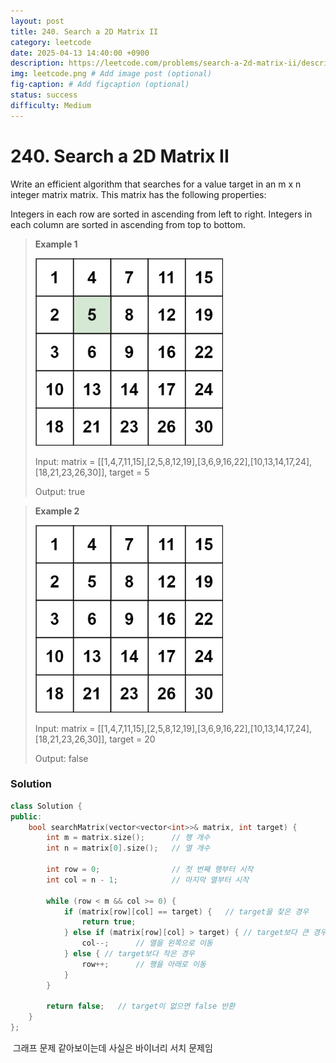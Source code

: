 ```yaml
---
layout: post
title: 240. Search a 2D Matrix II
category: leetcode
date: 2025-04-13 14:40:00 +0900
description: https://leetcode.com/problems/search-a-2d-matrix-ii/description/
img: leetcode.png # Add image post (optional)
fig-caption: # Add figcaption (optional)
status: success
difficulty: Medium
---
```


# 240. Search a 2D Matrix II

Write an efficient algorithm that searches for a value target in an m x n integer matrix matrix. This matrix has the following properties:

Integers in each row are sorted in ascending from left to right.
Integers in each column are sorted in ascending from top to bottom.
 

> **Example 1**
> 
> <img src="../../imgs/240-1.jpg" alt="240-1" width="300"/>
> 
> Input: matrix = [[1,4,7,11,15],[2,5,8,12,19],[3,6,9,16,22],[10,13,14,17,24],[18,21,23,26,30]], target = 5
> 
> Output: true

> **Example 2**
> 
> <img src="../../imgs/240-2.jpg" alt="240-2" width="300"/>
> 
> Input: matrix = [[1,4,7,11,15],[2,5,8,12,19],[3,6,9,16,22],[10,13,14,17,24],[18,21,23,26,30]], target = 20
> 
> Output: false


### Solution
```cpp
class Solution {
public:
    bool searchMatrix(vector<vector<int>>& matrix, int target) {
        int m = matrix.size();      // 행 개수
        int n = matrix[0].size();   // 열 개수
        
        int row = 0;                // 첫 번째 행부터 시작
        int col = n - 1;            // 마지막 열부터 시작
        
        while (row < m && col >= 0) {
            if (matrix[row][col] == target) {   // target을 찾은 경우
                return true;
            } else if (matrix[row][col] > target) { // target보다 큰 경우
                col--;      // 열을 왼쪽으로 이동
            } else { // target보다 작은 경우
                row++;      // 행을 아래로 이동
            }
        }
        
        return false;   // target이 없으면 false 반환
    }
};
```

 그래프 문제 같아보이는데 사실은 바이너리 서치 문제임 